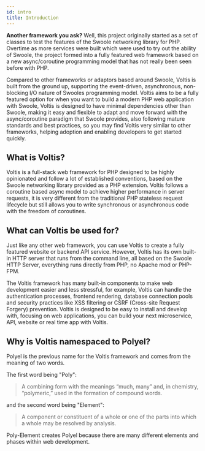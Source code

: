 ```yaml
---
id: intro
title: Introduction
---
```


**Another framework you ask?** Well, this project originally started as a set of classes to test the features of the Swoole networking library for PHP. Overtime as more services were built which were used to try out the ability of Swoole, the project formed into a fully featured web framework based on a new async/coroutine programming model that has not really been seen before with PHP.

Compared to other frameworks or adaptors based around Swoole, Voltis is built from the ground up, supporting the event-driven, asynchronous, non-blocking I/O nature of Swooles programming model. Voltis aims to be a fully featured option for when you want to build a modern PHP web application with Swoole, Voltis is designed to have minimal dependencies other than Swoole, making it easy and flexible to adapt and move forward with the async/coroutine paradigm that Swoole provides, also following mature standards and best practices, so you may find Voltis very similar to other frameworks, helping adoption and enabling developers to get started quickly.

## What is Voltis?
Voltis is a full-stack web framework for PHP designed to be highly opinionated and follow a lot of established conventions, based on the Swoole networking library provided as a PHP extension. Voltis follows a coroutine based async model to achieve higher performance in server requests, it is very different from the traditional PHP stateless request lifecycle but still allows you to write synchronous or asynchronous code with the freedom of coroutines.

## What can Voltis be used for?
Just like any other web framework, you can use Voltis to create a fully featured website or backend API service. However, Voltis has its own built-in HTTP server that runs from the command line, all based on the Swoole HTTP Server, everything runs directly from PHP, no Apache mod or PHP-FPM.

The Voltis framework has many built-in components to make web development easier and less stressful, for example, Voltis can handle the authentication processes, frontend rendering, database connection pools and security practices like XSS filtering or CSRF (Cross-site Request Forgery) prevention. Voltis is designed to be easy to install and develop with, focusing on web applications, you can build your next microservice, API, website or real time app with Voltis.

## Why is Voltis namespaced to Polyel?
Polyel is the previous name for the Voltis framework and comes from the meaning of two words.

The first word being "Poly":
> A combining form with the meanings “much, many” and, in chemistry, “polymeric,” used in the formation of compound words.

and the second word being "Element":
> A component or constituent of a whole or one of the parts into which a whole may be resolved by analysis.

Poly-Element creates Polyel because there are many different elements and phases within web development.